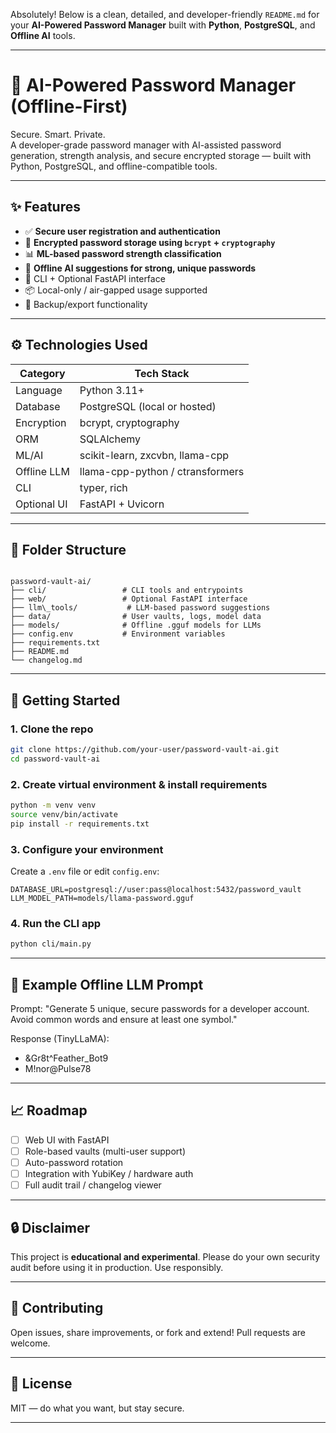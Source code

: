 Absolutely! Below is a clean, detailed, and developer-friendly `README.md` for your **AI-Powered Password Manager** built with **Python**, **PostgreSQL**, and **Offline AI** tools.

---

# 🔐 AI-Powered Password Manager (Offline-First)

Secure. Smart. Private.  
A developer-grade password manager with AI-assisted password generation, strength analysis, and secure encrypted storage — built with Python, PostgreSQL, and offline-compatible tools.

---

## ✨ Features

- ✅ **Secure user registration and authentication**
- 🔐 **Encrypted password storage using `bcrypt` + `cryptography`**
- 📊 **ML-based password strength classification**
- 🧠 **Offline AI suggestions for strong, unique passwords**
- 🧪 CLI + Optional FastAPI interface
- 📦 Local-only / air-gapped usage supported
- 📁 Backup/export functionality

---

## ⚙️ Technologies Used

| Category         | Tech Stack                        |
|------------------|-----------------------------------|
| Language         | Python 3.11+                      |
| Database         | PostgreSQL (local or hosted)      |
| Encryption       | bcrypt, cryptography              |
| ORM              | SQLAlchemy                        |
| ML/AI            | scikit-learn, zxcvbn, llama-cpp   |
| Offline LLM      | llama-cpp-python / ctransformers  |
| CLI              | typer, rich                       |
| Optional UI      | FastAPI + Uvicorn                 |

---

## 📁 Folder Structure

```

password-vault-ai/
├── cli/                 # CLI tools and entrypoints
├── web/                 # Optional FastAPI interface
├── llm\_tools/           # LLM-based password suggestions
├── data/                # User vaults, logs, model data
├── models/              # Offline .gguf models for LLMs
├── config.env           # Environment variables
├── requirements.txt
├── README.md
└── changelog.md

````

---

## 🚀 Getting Started

### 1. Clone the repo

```bash
git clone https://github.com/your-user/password-vault-ai.git
cd password-vault-ai
````

### 2. Create virtual environment & install requirements

```bash
python -m venv venv
source venv/bin/activate
pip install -r requirements.txt
```

### 3. Configure your environment

Create a `.env` file or edit `config.env`:

```env
DATABASE_URL=postgresql://user:pass@localhost:5432/password_vault
LLM_MODEL_PATH=models/llama-password.gguf
```

### 4. Run the CLI app

```bash
python cli/main.py
```

---

## 🧠 Example Offline LLM Prompt

Prompt: "Generate 5 unique, secure passwords for a developer account. Avoid common words and ensure at least one symbol."

Response (TinyLLaMA): 
- &Gr8t^Feather_Bot9
- M!nor@Pulse78

---

## 📈 Roadmap

* [ ] Web UI with FastAPI
* [ ] Role-based vaults (multi-user support)
* [ ] Auto-password rotation
* [ ] Integration with YubiKey / hardware auth
* [ ] Full audit trail / changelog viewer

---

## 🔒 Disclaimer

This project is **educational and experimental**. Please do your own security audit before using it in production. Use responsibly.

---

## 🤝 Contributing

Open issues, share improvements, or fork and extend!
Pull requests are welcome.

---

## 📜 License

MIT — do what you want, but stay secure.

---
